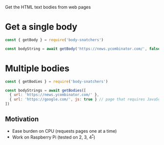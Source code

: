 Get the HTML text bodies from web pages
# Get a single body
```javascript
const { getBody } = require('body-snatchers')

const bodyString = await getBody('https://news.ycombinator.com/', false)
```
# Multiple bodies
```javascript
const { getBodies } = require('body-snatchers')

const bodyStrings = await getBodies([
  { url: 'https://news.ycombinator.com/' },
  { url: 'https://google.com/', js: true } // page that requires JavaScript
])
```

## Motivation
* Ease burden on CPU (requests pages one at a time)
* Work on Raspberry Pi (tested on 2, 3, 4<sup>[*](./raspberry-pi-4-instructions.md)</sup>)

